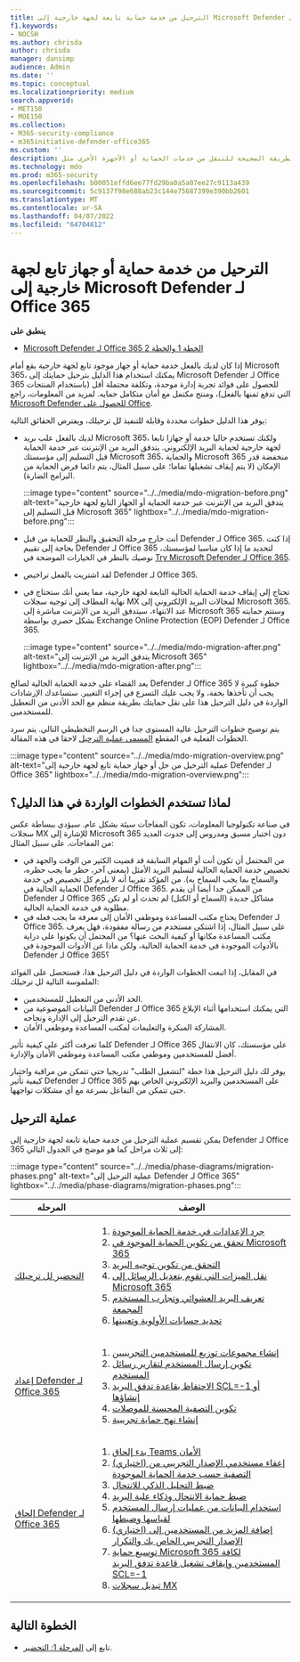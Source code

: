 ```yaml
---
title: الترحيل من خدمة حماية تابعة لجهة خارجية إلى Microsoft Defender لـ Office 365
f1.keywords:
- NOCSH
ms.author: chrisda
author: chrisda
manager: dansimp
audience: Admin
ms.date: ''
ms.topic: conceptual
ms.localizationpriority: medium
search.appverid:
- MET150
- MOE150
ms.collection:
- M365-security-compliance
- m365initiative-defender-office365
ms.custom: ''
description: تعرف على الطريقة الصحيحة للتنقل من خدمات الحماية أو الأجهزة الأخرى مثل Google Postini أو Barracuda Spam و Virus Firewall أو Cisco IronPort Microsoft Defender لـ Office 365 الحماية.
ms.technology: mdo
ms.prod: m365-security
ms.openlocfilehash: b00051effd6ee77fd29ba0a5a07ee27c9113a439
ms.sourcegitcommit: 5c9137f98e688ab23c144e75687399e390bb2601
ms.translationtype: MT
ms.contentlocale: ar-SA
ms.lasthandoff: 04/07/2022
ms.locfileid: "64704812"
---
```

# <a name="migrate-from-a-third-party-protection-service-or-device-to-microsoft-defender-for-office-365"></a>الترحيل من خدمة حماية أو جهاز تابع لجهة خارجية إلى Microsoft Defender لـ Office 365

**ينطبق على**
- [Microsoft Defender لـ Office 365 الخطة 1 والخطة 2](defender-for-office-365.md)

إذا كان لديك بالفعل خدمة حماية أو جهاز موجود تابع لجهة خارجية يقع أمام Microsoft 365، يمكنك استخدام هذا الدليل بترحيل حمايتك إلى Microsoft Defender لـ Office 365 للحصول على فوائد تجربة إدارة موحدة، وتكلفة محتملة أقل (باستخدام المنتجات التي تدفع ثمنها بالفعل)، ومنتج مكتمل مع أمان متكامل  حمايه. لمزيد من المعلومات، راجع [Microsoft Defender للحصول على Office](https://www.microsoft.com/security/business/threat-protection/office-365-defender).

يوفر هذا الدليل خطوات محددة وقابلة للتنفيذ لل ترحيلك، ويفترض الحقائق التالية:

- لديك بالفعل علب بريد Microsoft 365، ولكنك تستخدم حاليا خدمة أو جهازا تابعا لجهة خارجية لحماية البريد الإلكتروني. يتدفق البريد من الإنترنت عبر خدمة الحماية قبل التسليم إلى مؤسستك Microsoft 365، والحماية Microsoft 365 منخفضة قدر الإمكان (لا يتم إيقاف تشغيلها تماما؛ على سبيل المثال، يتم دائما فرض الحماية من البرامج الضارة).

  :::image type="content" source="../../media/mdo-migration-before.png" alt-text="يتدفق البريد من الإنترنت عبر خدمة الحماية أو الجهاز التابع لجهة خارجية قبل التسليم إلى Microsoft 365" lightbox="../../media/mdo-migration-before.png":::

- أنت خارج مرحلة التحقيق والنظر للحماية من قبل Defender لـ Office 365. إذا كنت بحاجة إلى تقييم Defender لـ Office 365 لتحديد ما إذا كان مناسبا لمؤسستك، نوصيك بالنظر في الخيارات الموضحة في [Try Microsoft Defender لـ Office 365](try-microsoft-defender-for-office-365.md).

- لقد اشتريت بالفعل تراخيص Defender لـ Office 365.

- تحتاج إلى إيقاف خدمة الحماية الحالية التابعة لجهة خارجية، مما يعني أنك ستحتاج في نهاية المطاف إلى توجيه سجلات MX لمجالات البريد الإلكتروني إلى Microsoft 365. عند الانتهاء، سيتدفق البريد من الإنترنت مباشرة إلى Microsoft 365 وستتم حمايته بشكل حصري بواسطة Exchange Online Protection (EOP) Defender لـ Office 365.

  :::image type="content" source="../../media/mdo-migration-after.png" alt-text="يتدفق البريد من الإنترنت إلى Microsoft 365" lightbox="../../media/mdo-migration-after.png":::

يعد القضاء على خدمة الحماية الحالية لصالح Defender لـ Office 365 خطوة كبيرة لا يجب أن تأخذها بخفة، ولا يجب عليك التسرع في إجراء التغيير. ستساعدك الإرشادات الواردة في دليل الترحيل هذا على نقل حمايتك بطريقة منظم مع الحد الأدنى من التعطيل للمستخدمين.

يتم توضيح خطوات الترحيل عالية المستوى جدا في الرسم التخطيطي التالي. يتم سرد الخطوات الفعلية في المقطع [المسمى عملية الترحيل](#the-migration-process) لاحقا في هذه المقالة.

:::image type="content" source="../../media/mdo-migration-overview.png" alt-text="عملية الترحيل من حل أو جهاز حماية تابع لجهة خارجية إلى Defender لـ Office 365" lightbox="../../media/mdo-migration-overview.png":::

## <a name="why-use-the-steps-in-this-guide"></a>لماذا تستخدم الخطوات الواردة في هذا الدليل؟

في صناعة تكنولوجيا المعلومات، تكون المفاجآت سيئة بشكل عام. سيؤدي ببساطة عكس سجلات MX للإشارة إلى Microsoft 365 دون اختبار مسبق ومدروس إلى حدوث العديد من المفاجآت. على سبيل المثال:

- من المحتمل أن تكون أنت أو المهام السابقة قد قضيت الكثير من الوقت والجهد في تخصيص خدمة الحماية الحالية لتسليم البريد الأمثل (بمعنى آخر، حظر ما يجب حظره، والسماح بما يجب السماح به). من المؤكد تقريبا أنه لا يلزم كل تخصيص في خدمة الحماية الحالية في Defender لـ Office 365. من الممكن جدا أيضا أن يقدم Defender لـ Office 365 مشاكل جديدة (السماح أو الكتل) لم تحدث أو لم تكن مطلوبة في خدمة الحماية الحالية.
- يحتاج مكتب المساعدة وموظفي الأمان إلى معرفة ما يجب فعله في Defender لـ Office 365. على سبيل المثال، إذا اشتكى مستخدم من رسالة مفقودة، فهل يعرف مكتب المساعدة مكانها أو كيفية البحث عنها؟ من المحتمل أن يكونوا على دراية بالأدوات الموجودة في خدمة الحماية الحالية، ولكن ماذا عن الأدوات الموجودة في Defender لـ Office 365؟

في المقابل، إذا اتبعت الخطوات الواردة في دليل الترحيل هذا، فستحصل على الفوائد الملموسة التالية لل ترحيلك:

- الحد الأدنى من التعطيل للمستخدمين.
- البيانات الموضوعية من Defender لـ Office 365 التي يمكنك استخدامها أثناء الإبلاغ عن تقدم الترحيل إلى الإدارة ونجاحه.
- المشاركة المبكرة والتعليمات لمكتب المساعدة وموظفي الأمان.

كلما تعرفت أكثر على كيفية تأثير Defender لـ Office 365 على مؤسستك، كان الانتقال أفضل للمستخدمين وموظفي مكتب المساعدة وموظفي الأمان والإدارة.

يوفر لك دليل الترحيل هذا خطة "لتشغيل الطلب" تدريجيا حتى تتمكن من مراقبة واختبار كيفية تأثير Defender لـ Office 365 على المستخدمين والبريد الإلكتروني الخاص بهم حتى تتمكن من التفاعل بسرعة مع أي مشكلات تواجهها.

## <a name="the-migration-process"></a>عملية الترحيل

يمكن تقسيم عملية الترحيل من خدمة حماية تابعة لجهة خارجية إلى Defender لـ Office 365 إلى ثلاث مراحل كما هو موضح في الجدول التالي:

:::image type="content" source="../../media/phase-diagrams/migration-phases.png" alt-text="عملية الترحيل إلى Defender لـ Office 365" lightbox="../../media/phase-diagrams/migration-phases.png":::

|المرحله|الوصف|
|---|---|
|[التحضير لل ترحيلك](migrate-to-defender-for-office-365-prepare.md)|<ol><li>[جرد الإعدادات في خدمة الحماية الموجودة](migrate-to-defender-for-office-365-prepare.md#inventory-the-settings-at-your-existing-protection-service)</li><li>[تحقق من تكوين الحماية الموجود في Microsoft 365](migrate-to-defender-for-office-365-prepare.md#check-your-existing-protection-configuration-in-microsoft-365)</li><li>[التحقق من تكوين توجيه البريد](migrate-to-defender-for-office-365-prepare.md#check-your-mail-routing-configuration)</li><li>[نقل الميزات التي تقوم بتعديل الرسائل إلى Microsoft 365](migrate-to-defender-for-office-365-prepare.md#move-features-that-modify-messages-into-microsoft-365)</li><li>[تعريف البريد العشوائي وتجارب المستخدم المجمعة](migrate-to-defender-for-office-365-prepare.md#define-spam-and-bulk-user-experiences)</li><li>[تحديد حسابات الأولوية وتعيينها](migrate-to-defender-for-office-365-prepare.md#identify-and-designate-priority-accounts)</li></ol>|
|[إعداد Defender لـ Office 365](migrate-to-defender-for-office-365-setup.md)|<ol><li>[إنشاء مجموعات توزيع للمستخدمين التجريبيين](migrate-to-defender-for-office-365-setup.md#step-1-create-distribution-groups-for-pilot-users)</li><li>[تكوين إرسال المستخدم لتقارير رسائل المستخدم](migrate-to-defender-for-office-365-setup.md#step-2-configure-user-submission-for-user-message-reporting)</li><li>[الاحتفاظ بقاعدة تدفق البريد SCL=-1 أو إنشاؤها](migrate-to-defender-for-office-365-setup.md#step-3-maintain-or-create-the-scl-1-mail-flow-rule)</li><li>[تكوين التصفية المحسنة للموصلات](migrate-to-defender-for-office-365-setup.md#step-4-configure-enhanced-filtering-for-connectors)</li><li>[إنشاء نهج حماية تجريبية](migrate-to-defender-for-office-365-setup.md#step-5-create-pilot-protection-policies)</li></ol>|
|[إلحاق Defender لـ Office 365](migrate-to-defender-for-office-365-onboard.md)|<ol><li>[بدء إلحاق Teams الأمان](migrate-to-defender-for-office-365-onboard.md#step-1-begin-onboarding-security-teams)</li><li>[(اختياري) إعفاء مستخدمي الإصدار التجريبي من التصفية حسب خدمة الحماية الموجودة](migrate-to-defender-for-office-365-onboard.md#step-2-optional-exempt-pilot-users-from-filtering-by-your-existing-protection-service)</li><li>[ضبط التحليل الذكي للانتحال](migrate-to-defender-for-office-365-onboard.md#step-3-tune-spoof-intelligence)</li><li>[ضبط حماية الانتحال وذكاء علبة البريد](migrate-to-defender-for-office-365-onboard.md#step-4-tune-impersonation-protection-and-mailbox-intelligence)</li><li>[استخدام البيانات من عمليات إرسال المستخدم لقياسها وضبطها](migrate-to-defender-for-office-365-onboard.md#step-5-use-data-from-user-submissions-to-measure-and-adjust)</li><li>[(اختياري) إضافة المزيد من المستخدمين إلى الإصدار التجريبي الخاص بك والتكرار](migrate-to-defender-for-office-365-onboard.md#step-6-optional-add-more-users-to-your-pilot-and-iterate)</li><li>[توسيع حماية Microsoft 365 لكافة المستخدمين وإيقاف تشغيل قاعدة تدفق البريد SCL=-1](migrate-to-defender-for-office-365-onboard.md#step-7-extend-microsoft-365-protection-to-all-users-and-turn-off-the-scl-1-mail-flow-rule)</li><li>[تبديل سجلات MX](migrate-to-defender-for-office-365-onboard.md#step-8-switch-your-mx-records)</li></ol>|

## <a name="next-step"></a>الخطوة التالية

- تابع إلى [المرحلة 1: التحضير](migrate-to-defender-for-office-365-prepare.md).
